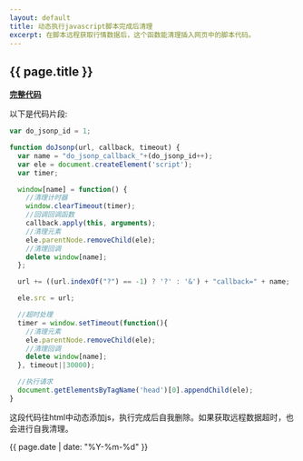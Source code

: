 ```yaml
---
layout: default
title: 动态执行javascript脚本完成后清理
excerpt: 在脚本远程获取行情数据后，这个函数能清理插入网页中的脚本代码。
---
```

{{ page.title }}
----------------
[**完整代码**](https://github.com/cforth/gdzqtest/blob/gh-pages/js/hqTable.js)

以下是代码片段:

```javascript
var do_jsonp_id = 1;

function doJsonp(url, callback, timeout) {
  var name = "do_jsonp_callback_"+(do_jsonp_id++);
  var ele = document.createElement('script');
  var timer;

  window[name] = function() {
    //清理计时器
    window.clearTimeout(timer);
    //回调回调函数
    callback.apply(this, arguments);
    //清理元素
    ele.parentNode.removeChild(ele);
    //清理回调
    delete window[name];
  };

  url += ((url.indexOf("?") == -1) ? '?' : '&') + "callback=" + name;

  ele.src = url;

  //超时处理
  timer = window.setTimeout(function(){
    //清理元素
    ele.parentNode.removeChild(ele);
    //清理回调
    delete window[name];
  }, timeout||30000);

  //执行请求
  document.getElementsByTagName('head')[0].appendChild(ele);
}
```

这段代码往html中动态添加js，执行完成后自我删除。如果获取远程数据超时，也会进行自我清理。


{{ page.date | date: "%Y-%m-%d" }}
